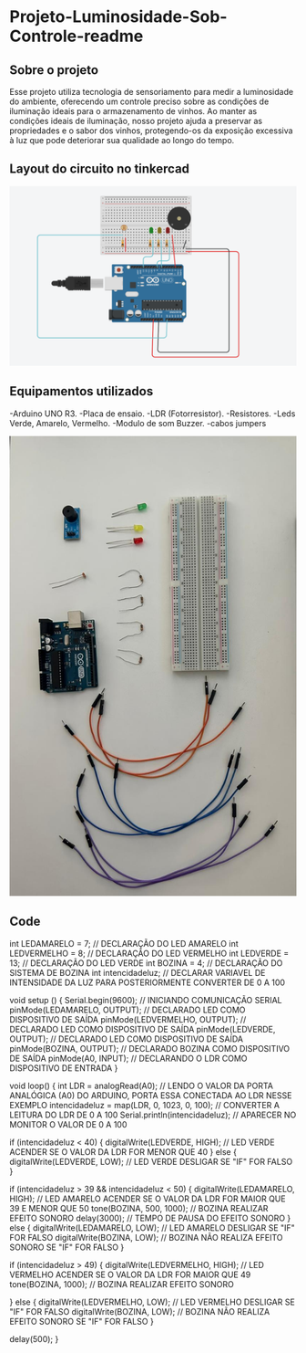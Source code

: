 # Projeto-Luminosidade-Sob-Controle-readme

## Sobre o projeto
Esse projeto utiliza tecnologia de sensoriamento para medir a luminosidade do ambiente, oferecendo um controle preciso sobre as condições de iluminação ideais para o armazenamento de vinhos. Ao manter as condições ideais de iluminação, nosso projeto ajuda a preservar as propriedades e o sabor dos vinhos, protegendo-os da exposição excessiva à luz que pode deteriorar sua qualidade ao longo do tempo.


## Layout do circuito no tinkercad
![Layout do circuito](https://github.com/MarcelloFMoreira/Projeto-Luminosidade-Sob-Controle---readme/blob/main/Simulador%20de%20circuito%20.png)

## Equipamentos utilizados
-Arduino UNO R3.
-Placa de ensaio.
-LDR (Fotorresistor).
-Resistores.
-Leds Verde, Amarelo, Vermelho.
-Modulo de som Buzzer.
-cabos jumpers

![Layout do circuito](https://github.com/MarcelloFMoreira/Projeto-Luminosidade-Sob-Controle---readme/blob/main/Equipamentos%20utilizados.jpeg)

## Code

int LEDAMARELO = 7;     // DECLARAÇÃO DO LED AMARELO
int LEDVERMELHO = 8;    // DECLARAÇÃO DO LED VERMELHO
int LEDVERDE = 13;      // DECLARAÇÃO DO LED VERDE
int BOZINA = 4;        // DECLARAÇÃO DO SISTEMA DE BOZINA
int intencidadeluz;     // DECLARAR VARIAVEL DE INTENSIDADE DA LUZ PARA POSTERIORMENTE CONVERTER DE 0 A 100

void setup () {
  Serial.begin(9600);                 // INICIANDO COMUNICAÇÃO SERIAL 
  pinMode(LEDAMARELO, OUTPUT);        // DECLARADO LED COMO DISPOSITIVO DE SAÍDA
  pinMode(LEDVERMELHO, OUTPUT);       // DECLARADO LED COMO DISPOSITIVO DE SAÍDA 
  pinMode(LEDVERDE, OUTPUT);          // DECLARADO LED COMO DISPOSITIVO DE SAÍDA 
  pinMode(BOZINA, OUTPUT);            // DECLARADO BOZINA COMO DISPOSITIVO DE SAÍDA
  pinMode(A0, INPUT);                 // DECLARANDO O LDR COMO DISPOSITIVO DE ENTRADA
}

void loop() {
  int LDR = analogRead(A0);                   // LENDO O VALOR DA PORTA ANALÓGICA (A0) DO ARDUINO, PORTA ESSA CONECTADA AO LDR NESSE EXEMPLO
  intencidadeluz = map(LDR, 0, 1023, 0, 100); // CONVERTER A LEITURA DO LDR DE 0 A 100
  Serial.println(intencidadeluz);             // APARECER NO MONITOR O VALOR DE 0  A 100

  if (intencidadeluz < 40) {
    digitalWrite(LEDVERDE, HIGH);    // LED VERDE ACENDER SE O VALOR DA LDR FOR MENOR QUE 40
  } else {
    digitalWrite(LEDVERDE, LOW);     // LED VERDE DESLIGAR SE "IF" FOR FALSO
  }

  if (intencidadeluz > 39 && intencidadeluz < 50) {
    digitalWrite(LEDAMARELO, HIGH);  // LED AMARELO ACENDER SE O VALOR DA LDR FOR MAIOR QUE 39 E MENOR QUE 50
    tone(BOZINA, 500, 1000);         // BOZINA REALIZAR EFEITO SONORO
    delay(3000);                     // TEMPO DE PAUSA DO EFEITO SONORO
  } else {
    digitalWrite(LEDAMARELO, LOW);   // LED AMARELO DESLIGAR SE "IF" FOR FALSO
    digitalWrite(BOZINA, LOW);       // BOZINA NÃO REALIZA EFEITO SONORO SE "IF" FOR FALSO
  }

  if (intencidadeluz > 49) {
    digitalWrite(LEDVERMELHO, HIGH); // LED VERMELHO ACENDER SE O VALOR DA LDR FOR MAIOR QUE 49
    tone(BOZINA, 1000);              // BOZINA REALIZAR EFEITO SONORO
    
   
  } else {
    digitalWrite(LEDVERMELHO, LOW);  // LED VERMELHO DESLIGAR SE "IF" FOR FALSO
    digitalWrite(BOZINA, LOW);       // BOZINA NÃO REALIZA EFEITO SONORO SE "IF" FOR FALSO
  }

  delay(500);
}


